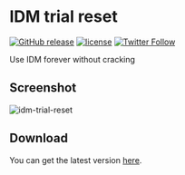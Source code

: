 # IDM trial reset

[![GitHub release](https://img.shields.io/github/release/J2TeaM/idm-trial-reset.svg?maxAge=2592000)](https://github.com/truongsofm/idm-trial-reset/releases/latest)
[![license](https://img.shields.io/github/license/J2TeaM/idm-trial-reset.svg?maxAge=2592000)](https://github.com/J2TeaM/idm-trial-reset/blob/master/LICENSE)
[![Twitter Follow](https://img.shields.io/twitter/follow/juno_okyo.svg?label=Follow&maxAge=2592000)](https://twitter.com/truongsofm)

Use IDM forever without cracking

## Screenshot

![idm-trial-reset](https://i.imgur.com/xUGaHMK.gif)

## Download

You can get the latest version [here](https://github.com/truongsofm/idm-trial-reset/raw/master/IDM%20Trial%20Reset.exe).

